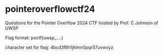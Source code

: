 # pointeroverflowctf24
Questions for the Pointer Overflow 2024 CTF hosted by Prof. C Johnson of UWSP

Flag format: poctf{uwsp_....}

character set for flag: 4bcd3f6h1jklmn0pqr57uvwxyz
